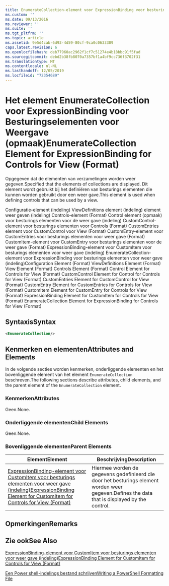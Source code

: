 ```yaml
---
title: EnumerateCollection-element voor ExpressionBinding voor besturings elementen voor weer gave (indeling) | Microsoft Docs
ms.custom: ''
ms.date: 09/13/2016
ms.reviewer: ''
ms.suite: ''
ms.tgt_pltfrm: ''
ms.topic: article
ms.assetid: 9e5d4cab-6d93-4d59-80cf-9ca0c0633309
caps.latest.revision: 6
ms.openlocfilehash: deb77960ac2962f1cf7c51274e4b18bbc91f5fad
ms.sourcegitcommit: debd2b38fb8070a7357bf1a4bf9cc736f3702f31
ms.translationtype: MT
ms.contentlocale: nl-NL
ms.lasthandoff: 12/05/2019
ms.locfileid: "72354689"
---
```

# <a name="enumeratecollection-element-for-expressionbinding-for-controls-for-view-format"></a><span data-ttu-id="e34aa-102">Het element EnumerateCollection voor ExpressionBinding voor Besturingselementen voor Weergave (opmaak)</span><span class="sxs-lookup"><span data-stu-id="e34aa-102">EnumerateCollection Element for ExpressionBinding for Controls for View (Format)</span></span>

<span data-ttu-id="e34aa-103">Opgegeven dat de elementen van verzamelingen worden weer gegeven.</span><span class="sxs-lookup"><span data-stu-id="e34aa-103">Specified that the elements of collections are displayed.</span></span> <span data-ttu-id="e34aa-104">Dit element wordt gebruikt bij het definiëren van besturings elementen die kunnen worden gebruikt door een weer gave.</span><span class="sxs-lookup"><span data-stu-id="e34aa-104">This element is used when defining controls that can be used by a view.</span></span>

<span data-ttu-id="e34aa-105">Configuratie-element (indeling) ViewDefinitions element (indeling) element weer geven (indeling) Controls-element (Format) Control element (opmaak) voor besturings elementen voor de weer gave (indeling) CustomControl-element voor besturings elementen voor Controls (Format) CustomEntries element voor CustomControl voor View (Format) CustomEntry-element voor CustomEntries voor besturings elementen voor weer gave (Format) CustomItem-element voor CustomEntry voor besturings elementen voor de weer gave (Format) ExpressionBinding-element voor CustomItem voor besturings elementen voor weer gave (indeling) EnumerateCollection-element voor ExpressionBinding voor besturings elementen voor weer gave (indeling)</span><span class="sxs-lookup"><span data-stu-id="e34aa-105">Configuration Element (Format) ViewDefinitions Element (Format) View Element (Format) Controls Element (Format) Control Element for Controls for View (Format) CustomControl Element for Control for Controls for View (Format) CustomEntries Element for CustomControl for View (Format) CustomEntry Element for CustomEntries for Controls for View (Format) CustomItem Element for CustomEntry for Controls for View (Format) ExpressionBinding Element for CustomItem for Controls for View (Format) EnumerateCollection Element for ExpressionBinding for Controls for View (Format)</span></span>

## <a name="syntax"></a><span data-ttu-id="e34aa-106">Syntaxis</span><span class="sxs-lookup"><span data-stu-id="e34aa-106">Syntax</span></span>

```xml
<EnumerateCollection/>
```

## <a name="attributes-and-elements"></a><span data-ttu-id="e34aa-107">Kenmerken en elementen</span><span class="sxs-lookup"><span data-stu-id="e34aa-107">Attributes and Elements</span></span>

<span data-ttu-id="e34aa-108">In de volgende secties worden kenmerken, onderliggende elementen en het bovenliggende element van het element `EnumerateCollection` beschreven.</span><span class="sxs-lookup"><span data-stu-id="e34aa-108">The following sections describe attributes, child elements, and the parent element of the `EnumerateCollection` element.</span></span>

### <a name="attributes"></a><span data-ttu-id="e34aa-109">Kenmerken</span><span class="sxs-lookup"><span data-stu-id="e34aa-109">Attributes</span></span>

<span data-ttu-id="e34aa-110">Geen.</span><span class="sxs-lookup"><span data-stu-id="e34aa-110">None.</span></span>

### <a name="child-elements"></a><span data-ttu-id="e34aa-111">Onderliggende elementen</span><span class="sxs-lookup"><span data-stu-id="e34aa-111">Child Elements</span></span>

<span data-ttu-id="e34aa-112">Geen.</span><span class="sxs-lookup"><span data-stu-id="e34aa-112">None.</span></span>

### <a name="parent-elements"></a><span data-ttu-id="e34aa-113">Bovenliggende elementen</span><span class="sxs-lookup"><span data-stu-id="e34aa-113">Parent Elements</span></span>

|<span data-ttu-id="e34aa-114">Element</span><span class="sxs-lookup"><span data-stu-id="e34aa-114">Element</span></span>|<span data-ttu-id="e34aa-115">Beschrijving</span><span class="sxs-lookup"><span data-stu-id="e34aa-115">Description</span></span>|
|-------------|-----------------|
|[<span data-ttu-id="e34aa-116">ExpressionBinding-element voor CustomItem voor besturings elementen voor weer gave (indeling)</span><span class="sxs-lookup"><span data-stu-id="e34aa-116">ExpressionBinding Element for CustomItem for Controls for View (Format)</span></span>](./expressionbinding-element-for-customitem-for-controls-for-view-format.md)|<span data-ttu-id="e34aa-117">Hiermee worden de gegevens gedefinieerd die door het besturings element worden weer gegeven.</span><span class="sxs-lookup"><span data-stu-id="e34aa-117">Defines the data that is displayed by the control.</span></span>|

## <a name="remarks"></a><span data-ttu-id="e34aa-118">Opmerkingen</span><span class="sxs-lookup"><span data-stu-id="e34aa-118">Remarks</span></span>

## <a name="see-also"></a><span data-ttu-id="e34aa-119">Zie ook</span><span class="sxs-lookup"><span data-stu-id="e34aa-119">See Also</span></span>

[<span data-ttu-id="e34aa-120">ExpressionBinding-element voor CustomItem voor besturings elementen voor weer gave (indeling)</span><span class="sxs-lookup"><span data-stu-id="e34aa-120">ExpressionBinding Element for CustomItem for Controls for View (Format)</span></span>](./expressionbinding-element-for-customitem-for-controls-for-view-format.md)

[<span data-ttu-id="e34aa-121">Een Power shell-indelings bestand schrijven</span><span class="sxs-lookup"><span data-stu-id="e34aa-121">Writing a PowerShell Formatting File</span></span>](./writing-a-powershell-formatting-file.md)
